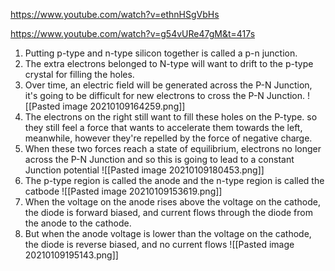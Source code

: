 https://www.youtube.com/watch?v=ethnHSgVbHs

https://www.youtube.com/watch?v=g54vURe47gM&t=417s
1. Putting p-type and n-type silicon together  is called a p-n junction. 
2. The extra electrons belonged to N-type will want to drift to the p-type crystal for filling the holes.
3. Over time, an electric field will be generated across the P-N Junction, it's going to be difficult for new electrons to cross the P-N Junction.
![[Pasted image 20210109164259.png]]
4.  The electrons on the right still want to fill these holes on the P-type. so they still feel a force that wants to accelerate them towards the left, meanwhile, however they're repelled by the force of negative charge. 
5.  When these two forces reach a state of equilibrium, electrons no longer across the P-N Junction and so this is going to lead to a constant Junction potential
![[Pasted image 20210109180453.png]]
6. The p-type region is called the anode and the n-type region is called the catbode
 ![[Pasted image 20210109153619.png]]
 7. When the voltage on the anode rises above the voltage on the cathode, the diode is forward biased, and current flows through the diode from the anode to the cathode.
 8. But when the anode voltage is lower than the voltage on the cathode, the diode is reverse biased, and no current flows
  ![[Pasted image 20210109195143.png]]
 